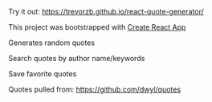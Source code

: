 Try it out: https://trevorzb.github.io/react-quote-generator/

This project was bootstrapped with [Create React App](https://github.com/facebook/create-react-app)

Generates random quotes

Search quotes by author name/keywords

Save favorite quotes

Quotes pulled from: https://github.com/dwyl/quotes
